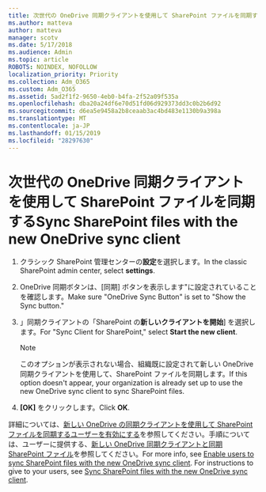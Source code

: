 ```yaml
---
title: 次世代の OneDrive 同期クライアントを使用して SharePoint ファイルを同期する
ms.author: matteva
author: matteva
manager: scotv
ms.date: 5/17/2018
ms.audience: Admin
ms.topic: article
ROBOTS: NOINDEX, NOFOLLOW
localization_priority: Priority
ms.collection: Adm_O365
ms.custom: Adm_O365
ms.assetid: 5ad2f1f2-9650-4eb0-b4fa-2f52a09f535a
ms.openlocfilehash: dba20a24df6e70d51fd06d929373dd3c0b2b6d92
ms.sourcegitcommit: d6ea5e9458a2b8ceaab3ac4bd483e1130b9a398a
ms.translationtype: MT
ms.contentlocale: ja-JP
ms.lasthandoff: 01/15/2019
ms.locfileid: "28297630"
---
```

# <a name="sync-sharepoint-files-with-the-new-onedrive-sync-client"></a><span data-ttu-id="9832d-102">次世代の OneDrive 同期クライアントを使用して SharePoint ファイルを同期する</span><span class="sxs-lookup"><span data-stu-id="9832d-102">Sync SharePoint files with the new OneDrive sync client</span></span>

1. <span data-ttu-id="9832d-103">クラシック SharePoint 管理センターの**設定**を選択します。</span><span class="sxs-lookup"><span data-stu-id="9832d-103">In the classic SharePoint admin center, select **settings**.</span></span>
    
2. <span data-ttu-id="9832d-104">OneDrive 同期ボタンは、[同期] ボタンを表示します"に設定されていることを確認します。</span><span class="sxs-lookup"><span data-stu-id="9832d-104">Make sure "OneDrive Sync Button" is set to "Show the Sync button."</span></span>
    
3. <span data-ttu-id="9832d-105">」同期クライアントの「SharePoint の**新しいクライアントを開始**] を選択します。</span><span class="sxs-lookup"><span data-stu-id="9832d-105">For "Sync Client for SharePoint," select **Start the new client**.</span></span>
    
    > [!NOTE]
    > <span data-ttu-id="9832d-106">このオプションが表示されない場合、組織既に設定されて新しい OneDrive 同期クライアントを使用して、SharePoint ファイルを同期します。</span><span class="sxs-lookup"><span data-stu-id="9832d-106">If this option doesn't appear, your organization is already set up to use the new OneDrive sync client to sync SharePoint files.</span></span> 
  
4. <span data-ttu-id="9832d-107">**[OK]** をクリックします。</span><span class="sxs-lookup"><span data-stu-id="9832d-107">Click **OK**.</span></span>
    
<span data-ttu-id="9832d-p101">詳細については、[新しい OneDrive の同期クライアントを使用して SharePoint ファイルを同期するユーザーを有効にする](https://go.microsoft.com/fwlink/?linkid=866433)を参照してください。手順については、ユーザーに提供する、[新しい OneDrive 同期クライアントと同期 SharePoint ファイル](https://go.microsoft.com/fwlink/?linkid=866427)を参照してください。</span><span class="sxs-lookup"><span data-stu-id="9832d-p101">For more info, see [Enable users to sync SharePoint files with the new OneDrive sync client](https://go.microsoft.com/fwlink/?linkid=866433). For instructions to give to your users, see [Sync SharePoint files with the new OneDrive sync client](https://go.microsoft.com/fwlink/?linkid=866427).</span></span>
  

